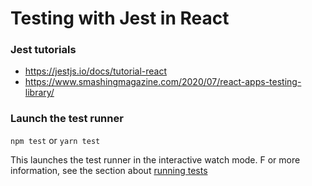 # Testing with Jest in React

### Jest tutorials
- https://jestjs.io/docs/tutorial-react
- https://www.smashingmagazine.com/2020/07/react-apps-testing-library/

### Launch the test runner

`npm test` or `yarn test`

This launches the test runner in the interactive watch mode.
F or more information, see the section about [running tests](https://facebook.github.io/create-react-app/docs/running-tests)